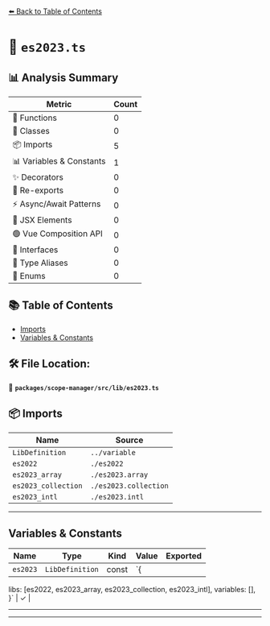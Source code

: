 [⬅️ Back to Table of Contents](../../../../index.md)

# 📄 `es2023.ts`

## 📊 Analysis Summary

| Metric | Count |
|--------|-------|
| 🔧 Functions | 0 |
| 🧱 Classes | 0 |
| 📦 Imports | 5 |
| 📊 Variables & Constants | 1 |
| ✨ Decorators | 0 |
| 🔄 Re-exports | 0 |
| ⚡ Async/Await Patterns | 0 |
| 💠 JSX Elements | 0 |
| 🟢 Vue Composition API | 0 |
| 📐 Interfaces | 0 |
| 📑 Type Aliases | 0 |
| 🎯 Enums | 0 |

## 📚 Table of Contents

- [Imports](#imports)
- [Variables & Constants](#variables-constants)

## 🛠️ File Location:
📂 **`packages/scope-manager/src/lib/es2023.ts`**

## 📦 Imports

| Name | Source |
|------|--------|
| `LibDefinition` | `../variable` |
| `es2022` | `./es2022` |
| `es2023_array` | `./es2023.array` |
| `es2023_collection` | `./es2023.collection` |
| `es2023_intl` | `./es2023.intl` |


---

## Variables & Constants

| Name | Type | Kind | Value | Exported |
|------|------|------|-------|----------|
| `es2023` | `LibDefinition` | const | `{
  libs: [es2022, es2023_array, es2023_collection, es2023_intl],
  variables: [],
}` | ✓ |


---


---